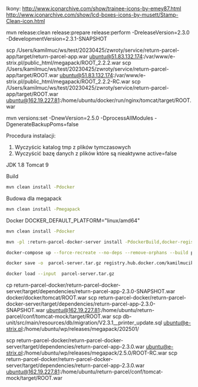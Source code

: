 Ikony: http://www.iconarchive.com/show/trainee-icons-by-emey87.html
http://www.iconarchive.com/show/lcd-boxes-icons-by-musett/Stamp-Clean-icon.html

mvn release:clean release:prepare release:perform  -DreleaseVersion=2.3.0 -DdevelopmentVersion=2.3.1-SNAPSHOT

scp /Users/kamilmuc/ws/test/20230425/zwroty/service/return-parcel-app/target/return-parcel-app.war ubuntu@51.83.132.174:/var/www/e-strix.pl/public_html/megapack/ROOT_2.2.2.war
scp /Users/kamilmuc/ws/test/20230425/zwroty/service/return-parcel-app/target/ROOT.war ubuntu@51.83.132.174:/var/www/e-strix.pl/public_html/megapack/ROOT_2.2.2-RC.war
scp /Users/kamilmuc/ws/test/20230425/zwroty/service/return-parcel-app/target/ROOT.war ubuntu@162.19.227.81:/home/ubuntu/docker/run/nginx/tomcat/target/ROOT.war

mvn versions:set -DnewVersion=2.5.0 -DprocessAllModules -DgenerateBackupPoms=false


Procedura instalacji:
1. Wyczyścic katalog tmp z plików tymczasowych
2. Wyczyścić bazę danych z plików które są nieaktywne active=false




JDK 1.8
Tomcat 9

Build
```bash
mvn clean install -Pdocker
```


Budowa dla megapack
```bash
mvn clean install -Pmegapack
```

Docker
DOCKER_DEFAULT_PLATFORM="linux/amd64"
```bash
mvn clean install -Pdocker
```
```bash
mvn -pl :return-parcel-docker-server install -PdockerBuild,docker-registry
```
```bash
docker-compose up --force-recreate --no-deps --remove-orphans --build parcel-server 
```
```bash
docker save -o  parcel-server.tar.gz registry.hub.docker.com/kamilmucik/return-parcel-server:2.3.0-SNAPSHOT
```
```bash
docker load --input  parcel-server.tar.gz 
```

cp return-parcel-docker/return-parcel-docker-server/target/dependencies/return-parcel-app-2.3.0-SNAPSHOT.war docker/docker/tomcat/ROOT.war
scp return-parcel-docker/return-parcel-docker-server/target/dependencies/return-parcel-app-2.3.0-SNAPSHOT.war ubuntu@162.19.227.81:/home/ubuntu/return-parcel/conf/tomcat-mock/target/ROOT.war
scp db-unit/src/main/resources/db/migration/V2.3.1__printer_update.sql ubuntu@e-strix.pl:/home/ubuntu/wp/releases/megapack/202501/

scp return-parcel-docker/return-parcel-docker-server/target/dependencies/return-parcel-app-2.3.0.war ubuntu@e-strix.pl:/home/ubuntu/wp/releases/megapack/2.5.0/ROOT-RC.war
scp return-parcel-docker/return-parcel-docker-server/target/dependencies/return-parcel-app-2.3.0.war ubuntu@162.19.227.81:/home/ubuntu/return-parcel/conf/tomcat-mock/target/ROOT.war

